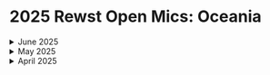 # 2025 Rewst Open Mics: Oceania

<details>

<summary>June 2025</summary>

[june-6-2025.md](june-6-2025.md "mention")

</details>

<details>

<summary>May 2025</summary>

[june-6-2025.md](june-6-2025.md "mention")

</details>

<details>

<summary>April 2025</summary>

[april-4-2025-the-very-first-anz-open-mic.md](april-4-2025-the-very-first-anz-open-mic.md "mention")

</details>
